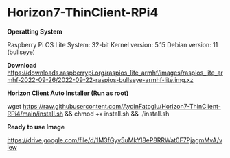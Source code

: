 # Horizon7-ThinClient-RPi4

**Operatting System**

Raspberry Pi OS Lite
System: 32-bit
Kernel version: 5.15
Debian version: 11 (bullseye)

**Download**
https://downloads.raspberrypi.org/raspios_lite_armhf/images/raspios_lite_armhf-2022-09-26/2022-09-22-raspios-bullseye-armhf-lite.img.xz

**Horizon Client Auto Installer (Run as root)**

wget https://raw.githubusercontent.com/AydinFatoglu/Horizon7-ThinClient-RPi4/main/install.sh && chmod +x install.sh && ./install.sh

**Ready to use Image**

https://drive.google.com/file/d/1M3fGyv5uMkYl8eP8RRWat0F7PjagmMvA/view


